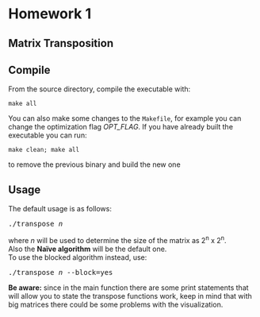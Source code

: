 # Homework 1
## Matrix Transposition

## Compile
From the source directory, compile the executable with:
```
make all
```
You can also make some changes to the `Makefile`, for example you can change the optimization flag *OPT_FLAG*.
If you have already built the executable you can run:
```
make clean; make all
```
to remove the previous binary and build the new one

## Usage
The default usage is as follows:
<pre>
./transpose <i>n</i>
</pre>
where *n* will be used to determine the size of the matrix as 2<sup>n</sup> x 2<sup>n</sup>. <br>
Also the <b>Na&iuml;ve algorithm</b> will be the default one. <br>
To use the blocked algorithm instead, use:
<pre>
./transpose <i>n</i> --block=yes
</pre>

<b>Be aware:</b> since in the main function there are some print statements that will allow you to state the transpose functions work, keep in mind that with big matrices there could be some problems with the visualization.
